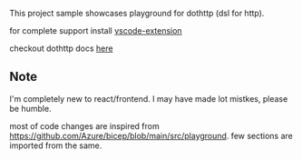 This project sample showcases playground for dothttp (dsl for http). 

for complete support install [vscode-extension](https://marketplace.visualstudio.com/items?itemName=ShivaPrasanth.dothttp-code)

checkout dothttp docs [here](https://docs.dothttp.dev)

## Note
I'm completely new to react/frontend. I may have made lot mistkes, please be humble.


most of code changes are inspired from https://github.com/Azure/bicep/blob/main/src/playground. few sections are imported from the same.

